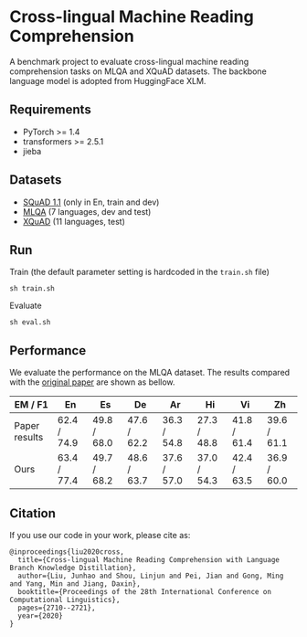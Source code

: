 # Cross-lingual Machine Reading Comprehension

A benchmark project to evaluate cross-lingual machine reading comprehension tasks on MLQA and XQuAD datasets. The backbone language model is adopted from HuggingFace XLM.


## Requirements

- PyTorch >= 1.4
- transformers >= 2.5.1
- jieba


## Datasets

- [SQuAD 1.1](https://github.com/rajpurkar/SQuAD-explorer/tree/master/dataset) (only in En, train and dev)
- [MLQA](https://github.com/facebookresearch/MLQA) (7 languages, dev and test)
- [XQuAD](https://github.com/deepmind/xquad) (11 languages, test)


## Run

Train (the default parameter setting is hardcoded in the `train.sh` file)

```
sh train.sh
```

Evaluate
```
sh eval.sh
```


## Performance

We evaluate the performance on the MLQA dataset. The results compared with the [original paper](https://arxiv.org/abs/1910.07475) are shown as bellow.

|  EM / F1 | En | Es | De | Ar | Hi | Vi | Zh |
| --| --| --| --| --| --| --| --|
| Paper results| 62.4 / 74.9 | 49.8 / 68.0 | 47.6 / 62.2 | 36.3 / 54.8 | 27.3 / 48.8 | 41.8 / 61.4 | 39.6 / 61.1 |
| Ours| 63.4 / 77.4 | 49.7 / 68.2 | 48.6 / 63.7 | 37.6 / 57.0 | 37.0 / 54.3 | 42.4 / 63.5 | 36.9 / 60.0 |


## Citation

If you use our code in your work, please cite as:

```
@inproceedings{liu2020cross,
  title={Cross-lingual Machine Reading Comprehension with Language Branch Knowledge Distillation},
  author={Liu, Junhao and Shou, Linjun and Pei, Jian and Gong, Ming and Yang, Min and Jiang, Daxin},
  booktitle={Proceedings of the 28th International Conference on Computational Linguistics},
  pages={2710--2721},
  year={2020}
}
```
